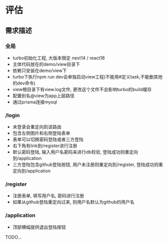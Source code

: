 # 评估

## 需求描述

### 全局
* turbo初始化工程, 大版本限定 next14 / react18
* 主体代码放在的demo/view目录下
* 依赖只安装在demo/view下
* turbo下执行npm run dev会单独启动view工程(不能用#定义task,不能删其他的dev命令)
* view根目录下有view.log文件, 更改这个文件不会影响turbo的build缓存
* 配置别名@view为app上层路径
* 通过prisma连接mysql

### /login
* 未登录会重定向到该路由
* 包含左侧图片和右侧登陆表单
* 表单可以切换密码登陆或者三方登陆
* 右下角有link到/register进行注册
* 默认密码登陆, 输入用户名密码来进行db校验, 登陆成功则重定向到/application
* 三方登陆包含github登陆按钮, 用户未注册则重定向到/register, 登陆成功则重定向到/application

### /register
* 注册表单, 填写用户名, 密码进行注册
* 如果从github登陆重定向过来, 则用户名默认为github的用户名

### /application
* 顶部横幅提供退出登陆按钮

TODO...